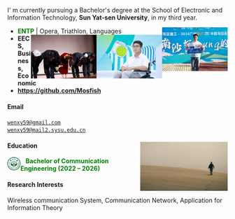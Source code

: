 I' m currently pursuing a Bachelor's degree at the School of Electronic and Information Technology, **Sun Yat-sen University**, in my third year.
- **<span style="color: green;">ENTP</span>** \| Opera, Triathlon, Languages
<img src="./static/assets/img/running.png" align='Right' alt="1"  width=150/><img src="./static/assets/img/onstage.png" align='Right' alt="1"  width=150/> <img src="./static/assets/img/stage.png"  alt="2" align='Right' width=150 /> <br>
- **EECS, Business, Economic**
- **https://github.com/Mosfish**
#### Email  
<code>wenxy59@gmail.com</code>  
<code>wenxy59@mail2.sysu.edu.cn</code>

#### Education  <img src="./static/assets/img/desert.png" align='Right' alt="1"  width=200/> 

<img src="./static/assets/img/sysu_logo.png" 
     alt="sysu" 
     align='left' width=30/>
<span style="color: green;"> $~~$ **Bachelor of Communication Engineering (2022 – 2026)**</span>  <br>

#### Research Interests  
Wireless communication System, Communication Network, Application for Information Theory
